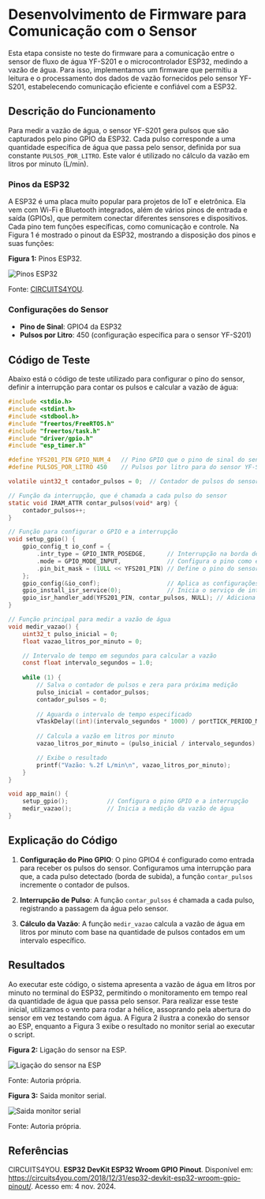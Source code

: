 # Desenvolvimento de Firmware para Comunicação com o Sensor

Esta etapa consiste no teste do firmware para a comunicação entre o sensor de fluxo de água YF-S201 e o microcontrolador 
ESP32, medindo a vazão de água. Para isso, implementamos um firmware que permitiu a leitura e o processamento dos 
dados de vazão fornecidos pelo sensor YF-S201, estabelecendo comunicação eficiente e confiável com a ESP32.

## Descrição do Funcionamento

Para medir a vazão de água, o sensor YF-S201 gera pulsos que são capturados pelo pino GPIO da ESP32. Cada pulso corresponde 
a uma quantidade específica de água que passa pelo sensor, definida por sua constante `PULSOS_POR_LITRO`. Este valor é 
utilizado no cálculo da vazão em litros por minuto (L/min).

### Pinos da ESP32

A ESP32 é uma placa muito popular para projetos de IoT e eletrônica. Ela vem com Wi-Fi e Bluetooth integrados, 
além de vários pinos de entrada e saída (GPIOs), que permitem conectar diferentes sensores e dispositivos. 
Cada pino tem funções específicas, como comunicação e controle. Na Figura 1 é mostrado o pinout da ESP32, 
mostrando a disposição dos pinos e suas funções:

**Figura 1:** Pinos ESP32.

![Pinos ESP32](https://i0.wp.com/circuits4you.com/wp-content/uploads/2018/12/ESP32-Pinout.jpg?w=758&ssl=1)

Fonte: [CIRCUITS4YOU](https://circuits4you.com/2018/12/31/esp32-devkit-esp32-wroom-gpio-pinout/).

### Configurações do Sensor

- **Pino de Sinal**: GPIO4 da ESP32
- **Pulsos por Litro**: 450 (configuração específica para o sensor YF-S201)

## Código de Teste

Abaixo está o código de teste utilizado para configurar o pino do sensor, definir a interrupção para contar os pulsos e 
calcular a vazão de água:

```c
#include <stdio.h>
#include <stdint.h>
#include <stdbool.h>
#include "freertos/FreeRTOS.h"
#include "freertos/task.h"
#include "driver/gpio.h"
#include "esp_timer.h"

#define YFS201_PIN GPIO_NUM_4   // Pino GPIO que o pino de sinal do sensor é conectado
#define PULSOS_POR_LITRO 450    // Pulsos por litro para do sensor YF-S201

volatile uint32_t contador_pulsos = 0;  // Contador de pulsos do sensor

// Função da interrupção, que é chamada a cada pulso do sensor
static void IRAM_ATTR contar_pulsos(void* arg) {
    contador_pulsos++;
}

// Função para configurar o GPIO e a interrupção
void setup_gpio() {
    gpio_config_t io_conf = {
        .intr_type = GPIO_INTR_POSEDGE,      // Interrupção na borda de subida
        .mode = GPIO_MODE_INPUT,             // Configura o pino como entrada
        .pin_bit_mask = (1ULL << YFS201_PIN) // Define o pino do sensor
    };
    gpio_config(&io_conf);                   // Aplica as configurações
    gpio_install_isr_service(0);             // Inicia o serviço de interrupção
    gpio_isr_handler_add(YFS201_PIN, contar_pulsos, NULL); // Adiciona a interrupção
}

// Função principal para medir a vazão de água
void medir_vazao() {
    uint32_t pulso_inicial = 0;
    float vazao_litros_por_minuto = 0;

    // Intervalo de tempo em segundos para calcular a vazão 
    const float intervalo_segundos = 1.0;
    
    while (1) {
        // Salva o contador de pulsos e zera para próxima medição
        pulso_inicial = contador_pulsos;
        contador_pulsos = 0;
        
        // Aguarda o intervalo de tempo especificado
        vTaskDelay((int)(intervalo_segundos * 1000) / portTICK_PERIOD_MS);
        
        // Calcula a vazão em litros por minuto 
        vazao_litros_por_minuto = (pulso_inicial / intervalo_segundos) * (60.0 / PULSOS_POR_LITRO);

        // Exibe o resultado
        printf("Vazão: %.2f L/min\n", vazao_litros_por_minuto);
    }
}

void app_main() {
    setup_gpio();           // Configura o pino GPIO e a interrupção
    medir_vazao();          // Inicia a medição da vazão de água
}
```

## Explicação do Código

1. **Configuração do Pino GPIO**: O pino GPIO4 é configurado como entrada para receber os pulsos do sensor.
Configuramos uma interrupção para que, a cada pulso detectado (borda de subida), a função `contar_pulsos` incremente o
contador de pulsos.

4. **Interrupção de Pulso**: A função `contar_pulsos` é chamada a cada pulso, registrando a passagem da água pelo sensor.

5. **Cálculo da Vazão**: A função `medir_vazao` calcula a vazão de água em litros por minuto com base na quantidade de
pulsos contados em um intervalo específico.

## Resultados

Ao executar este código, o sistema apresenta a vazão de água em litros por minuto no terminal do ESP32, permitindo o monitoramento 
em tempo real da quantidade de água que passa pelo sensor. Para realizar esse teste inicial, utilizamos o vento para rodar a 
hélice, assoprando pela abertura do sensor em vez testando com água. A Figura 2 ilustra a conexão do sensor ao ESP, enquanto
a Figura 3 exibe o resultado no monitor serial ao executar o script.

**Figura 2:** Ligação do sensor na ESP.

![Ligação do sensor na ESP](https://github.com/LauraMWerneck/Projeto_Integrador_3/blob/main/Etapa%202/Sensor%20de%20Vaz%C3%A3o/Teste%20de%20Firmware/conexao_esp_yfs201.jpg)

Fonte: Autoria própria.

**Figura 3:** Saida monitor serial.

![Saida monitor serial](https://github.com/LauraMWerneck/Projeto_Integrador_3/blob/main/Etapa%202/Sensor%20de%20Vaz%C3%A3o/Teste%20de%20Firmware/monitor_serial.png)

Fonte: Autoria própria.

## Referências

CIRCUITS4YOU. **ESP32 DevKit ESP32 Wroom GPIO Pinout**. Disponível em: https://circuits4you.com/2018/12/31/esp32-devkit-esp32-wroom-gpio-pinout/. Acesso em: 4 nov. 2024.

